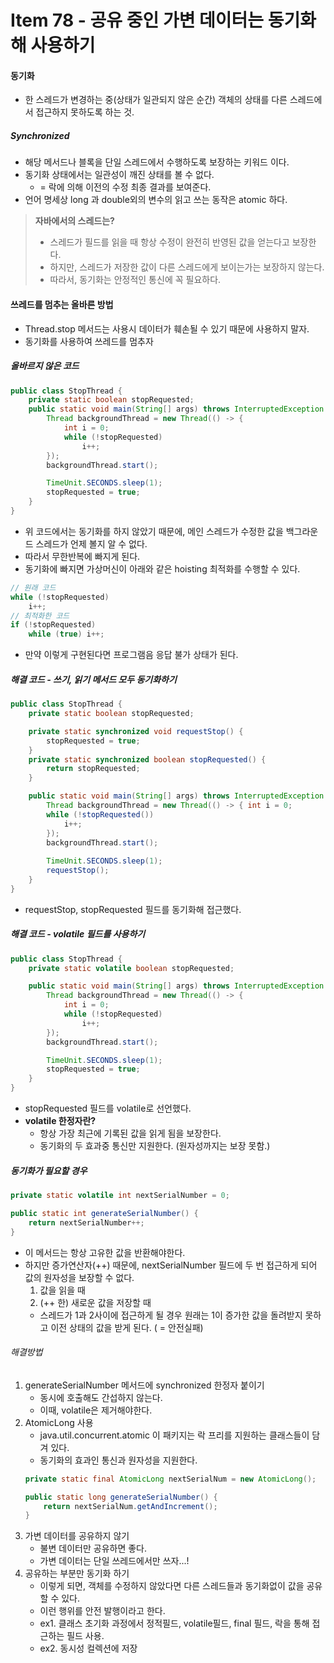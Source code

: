# Item 78 - 공유 중인 가변 데이터는 동기화해 사용하기

#### 동기화
* 한 스레드가 변경하는 중(상태가 일관되지 않은 순간) 객체의 상태를 다른 스레드에서 접근하지 못하도록 하는 것.
##### Synchronized
* 해당 메서드나 블록을 단일 스레드에서 수행하도록 보장하는 키워드 이다.
* 동기화 상태에서는 일관성이 깨진 상태를 볼 수 없다.
	* = 락에 의해 이전의 수정 최종 결과를 보여준다.
* 언어 명세상 long 과 double외의 변수의 읽고 쓰는 동작은 atomic 하다.
> **자바에서의 스레드는?**
> * 스레드가 필드를 읽을 때 항상 수정이 완전히 반영된 값을 얻는다고 보장한다.
> * 하지만, 스레드가 저장한 값이 다른 스레드에게 보이는가는 보장하지 않는다.
> * 따라서, 동기화는 안정적인 통신에 꼭 필요하다.

#### 쓰레드를 멈추는 올바른 방법
* Thread.stop 메서드는 사용시 데이터가 훼손될 수 있기 때문에 사용하지 말자.
* 동기화를 사용하여 쓰레드를 멈추자
##### 올바르지 않은 코드
```java
public class StopThread {
	private static boolean stopRequested;
	public static void main(String[] args) throws InterruptedException {
		Thread backgroundThread = new Thread(() -> { 
			int i = 0;
			while (!stopRequested) 
				i++;
		}); 
		backgroundThread.start();

		TimeUnit.SECONDS.sleep(1);
		stopRequested = true; 
	}
}

```
* 위 코드에서는 동기화를 하지 않았기 때문에, 메인 스레드가 수정한 값을 백그라운드 스레드가 언제 볼지 알 수 없다.
* 따라서 무한반복에 빠지게 된다.
* 동기화에 빠지면 가상머신이 아래와 같은 hoisting 최적화를 수행할 수 있다.
```java
// 원래 코드
while (!stopRequested)
	i++;
// 최적화한 코드
if (!stopRequested)	
	while (true) i++;
```
* 만약 이렇게 구현된다면 프로그램음 응답 불가 상태가 된다.

##### 해결 코드 - 쓰기, 읽기 메서드 모두 동기화하기
```java
public class StopThread {
	private static boolean stopRequested;

	private static synchronized void requestStop() {
		stopRequested = true; 
	}
	private static synchronized boolean stopRequested() {
		return stopRequested; 
	}

	public static void main(String[] args) throws InterruptedException {
		Thread backgroundThread = new Thread(() -> { int i = 0;
		while (!stopRequested()) 
			i++;
		}); 
		backgroundThread.start();
		
		TimeUnit.SECONDS.sleep(1);
		requestStop(); 
	}
}
```
* requestStop, stopRequested 필드를 동기화해 접근했다.


##### 해결 코드 - volatile 필드를 사용하기
```java
public class StopThread {
	private static volatile boolean stopRequested;

	public static void main(String[] args) throws InterruptedException {
		Thread backgroundThread = new Thread(() -> { 
			int i = 0;
			while (!stopRequested) 
				i++;
		}); 
		backgroundThread.start();

		TimeUnit.SECONDS.sleep(1);
		stopRequested = true; 
	}
}
```
* stopRequested 필드를 volatile로 선언했다.
* **volatile 한정자란?**
	* 항상 가장 최근에 기록된 값을 읽게 됨을 보장한다.
	* 동기화의 두 효과중 통신만 지원한다. (원자성까지는 보장 못함.)

##### 동기화가 필요할 경우
```java
private static volatile int nextSerialNumber = 0;

public static int generateSerialNumber() {
	return nextSerialNumber++; 
}
```
* 이 메서드는 항상 고유한 값을 반환해야한다.
* 하지만 증가연산자(++) 때문에, nextSerialNumber 필드에 두 번 접근하게 되어 값의 원자성을 보장할 수 없다.
	1. 값을 읽을 때
	2. (++ 한) 새로운 값을 저장할 때
	* 스레드가 1과 2사이에 접근하게 될 경우 원래는 1이 증가한 값을 돌려받지 못하고 이전 상태의 값을 받게 된다. ( = 안전실패)

###### 해결방법
1. generateSerialNumber 메서드에 synchronized 한정자 붙이기
	* 동시에 호출해도 간섭하지 않는다.
	* 이때, volatile은 제거해야한다.
2. AtomicLong 사용
	* java.util.concurrent.atomic 이 패키지는 락 프리를 지원하는 클래스들이 담겨 있다.
	* 동기화의 효과인 통신과 원자성을 지원한다.
	```java
	private static final AtomicLong nextSerialNum = new AtomicLong();

	public static long generateSerialNumber() {
		return nextSerialNum.getAndIncrement(); 
	}
	```
3. 가변 데이터를 공유하지 않기
	* 불변 데이터만 공유하면 좋다.
	* 가변 데이터는 단일 쓰레드에서만 쓰자...!
4. 공유하는 부분만 동기화 하기
	* 이렇게 되면, 객체를 수정하지 않았다면 다른 스레드들과 동기화없이 값을 공유할 수 있다.
	* 이런 행위를 안전 발행이라고 한다.
	* ex1. 클래스 초기화 과정에서 정적필드, volatile필드, final 필드, 락을 통해 접근하는 필드 사용.
	* ex2. 동시성 컬렉션에 저장

<!--
```java

```
 -->